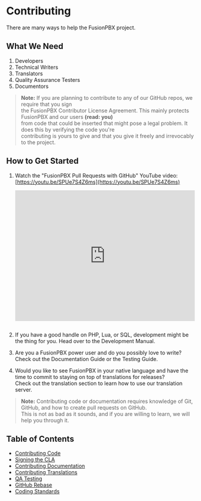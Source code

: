 # Contributing

There are many ways to help the FusionPBX project.

## What We Need

1. Developers
2. Technical Writers
3. Translators
4. Quality Assurance Testers
5. Documentors

> **Note:** If you are planning to contribute to any of our GitHub repos, we require that you sign   
> the FusionPBX Contributor License Agreement. This mainly protects FusionPBX and our users **(read: you)**   
> from code that could be inserted that might pose a legal problem. It does this by verifying the code you're   
> contributing is yours to give and that you give it freely and irrevocably to the project.

## How to Get Started

1. Watch the "FusionPBX Pull Requests with GitHub" YouTube video: [https://youtu.be/SPUe7S4Z6ms](https://youtu.be/SPUe7S4Z6ms)

   <div style="text-align: center; margin-bottom: 2em;">
   <iframe width="100%" height="350" src="https://www.youtube.com/embed/SPUe7S4Z6ms?rel=0" frameborder="0" allowfullscreen></iframe>
   </div>

2. If you have a good handle on PHP, Lua, or SQL, development might be the thing for you. Head over to the Development Manual.
3. Are you a FusionPBX power user and do you possibly love to write? Check out the Documentation Guide or the Testing Guide.
4. Would you like to see FusionPBX in your native language and have the time to commit to staying on top of translations for releases?   
   Check out the translation section to learn how to use our translation server.

> **Note:** Contributing code or documentation requires knowledge of Git, GitHub, and how to create pull requests on GitHub.   
> This is not as bad as it sounds, and if you are willing to learn, we will help you through it.

## Table of Contents

- [Contributing Code](contributing/contributing_code.md)
- [Signing the CLA](contributing/signing_the_cla.md)
- [Contributing Documentation](contributing/contributing_documentation.md)
- [Contributing Translations](contributing/contributing_translations.md)
- [QA Testing](contributing/qa_testing.md)
- [GitHub Rebase](contributing/github_rebase.md)
- [Coding Standards](contributing/coding_standards.md)
<!-- # [Directory Structure](contributing/directory_structure.md) -->
